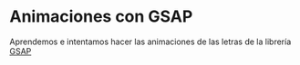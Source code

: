 # Animaciones con GSAP
Aprendemos e intentamos hacer las animaciones de las letras de la librería [GSAP](https://gsap.com/)
